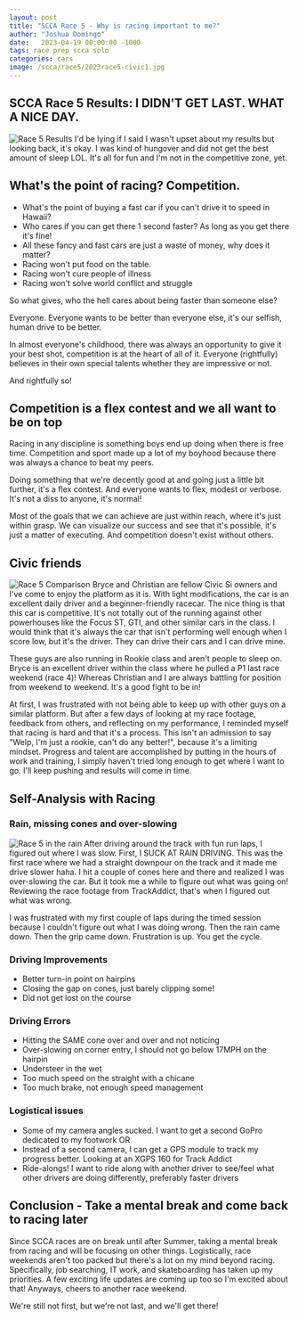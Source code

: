 ```yaml
---
layout: post
title: "SCCA Race 5 - Why is racing important to me?"
author: "Joshua Domingo"
date:   2023-04-19 00:00:00 -1000
tags: race prep scca solo  
categories: cars
image: /scca/race5/2023race5-civic1.jpg
---
```


## SCCA Race 5 Results: I DIDN'T GET LAST. WHAT A NICE DAY.
![Race 5 Results](https://www.sudoyashi.com/assets/img/scca/race5/2023race5-9th.jpg)
I'd be lying if I said I wasn't upset about my results but looking back, it's okay. I was kind of hungover and did not get the best amount of sleep LOL. It's all for fun and I'm not in the competitive zone, yet.

## What's the point of racing? Competition.

- What's the point of buying a fast car if you can't drive it to speed in Hawaii?
- Who cares if you can get there 1 second faster? As long as you get there it's fine!
- All these fancy and fast cars are just a waste of money, why does it matter?
- Racing won't put food on the table. 
- Racing won't cure people of illness
- Racing won't solve world conflict and struggle

So what gives, who the hell cares about being faster than someone else? 

Everyone. Everyone wants to be better than everyone else, it's our selfish, human drive to be better.

In almost everyone's childhood, there was always an opportunity to give it your best shot, competition is at the heart of all of it. Everyone (rightfully) believes in their own special talents whether they are impressive or not.

And rightfully so!

## Competition is a flex contest and we all want to be on top

Racing in any discipline is something boys end up doing when there is free time. Competition and sport made up a lot of my boyhood because there was always a chance to beat my peers.

Doing something that we're decently good at and going just a little bit further, it's a flex contest. And everyone wants to flex, modest or verbose. It's not a diss to anyone, it's normal!

Most of the goals that we can achieve are just within reach, where it's just within grasp. We can visualize our success and see that it's possible, it's just a matter of executing. And competition doesn't exist without others.

## Civic friends
![Race 5 Comparison](https://www.sudoyashi.com/assets/img/scca/race5/2023race5-compare.jpg)
Bryce and Christian are fellow Civic Si owners and I've come to enjoy the platform as it is. With light modifications, the car is an excellent daily driver and a beginner-friendly racecar. The nice thing is that this car is competitive. It's not totally out of the running against other powerhouses like the Focus ST, GTI, and other similar cars in the class. I would think that it's always the car that isn't performing well enough when I score low, but it's the driver. They can drive their cars and I can drive mine.

These guys are also running in Rookie class and aren't people to sleep on. Bryce is an excellent driver within the class where he pulled a P1 last race weekend (race 4)! Whereas Christian and I are always battling for position from weekend to weekend. It's a good fight to be in!

At first, I was frustrated with not being able to keep up with other guys on a similar platform. But after a few days of looking at my race footage, feedback from others, and reflecting on my performance, I reminded myself that racing is hard and that it's a process. This isn't an admission to say "Welp, I'm just a rookie, can't do any better!", because it's a limiting mindset. Progress and talent are accomplished by putting in the hours of work and training, I simply haven't tried long enough to get where I want to go. I'll keep pushing and results will come in time.


## Self-Analysis with Racing

### Rain, missing cones and over-slowing
![Race 5 in the rain](https://www.sudoyashi.com/assets/img/scca/race5/2023race5-civic.JPG)
After driving around the track with fun run laps, I figured out where I was slow. First, I SUCK AT RAIN DRIVING. This was the first race where we had a straight downpour on the track and it made me drive slower haha. I hit a couple of cones here and there and realized I was over-slowing the car. But it took me a while to figure out what was going on! Reviewing the race footage from TrackAddict, that's when I figured out what was wrong.

I was frustrated with my first couple of laps during the timed session because I couldn't figure out what I was doing wrong. Then the rain came down. Then the grip came down. Frustration is up. You get the cycle.


### Driving Improvements 
- Better turn-in point on hairpins
- Closing the gap on cones, just barely clipping some!
- Did not get lost on the course

### Driving Errors
- Hitting the SAME cone over and over and not noticing
- Over-slowing on corner entry, I should not go below 17MPH on the hairpin
- Understeer in the wet
- Too much speed on the straight with a chicane
- Too much brake, not enough speed management

### Logistical issues
- Some of my camera angles sucked. I want to get a second GoPro dedicated to my footwork OR
- Instead of a second camera, I can get a GPS module to track my progress better. Looking at an XGPS 160 for Track Addict
- Ride-alongs! I want to ride along with another driver to see/feel what other drivers are doing differently, preferably faster drivers


## Conclusion - Take a mental break and come back to racing later

Since SCCA races are on break until after Summer, taking a mental break from racing and will be focusing on other things. Logistically, race weekends aren't too packed but there's a lot on my mind beyond racing. Specifically, job searching, IT work, and skateboarding has taken up my priorities. A few exciting life updates are coming up too so I'm excited about that! Anyways, cheers to another race weekend.

We're still not first, but we're not last, and we'll get there!